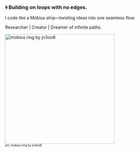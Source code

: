 ### 🌀 Building on loops with no edges.
I code like a Möbius strip—twisting ideas into one seamless flow.

Researcher | Creator | Dreamer of infinite paths.

<div style=margin:0;><img src="https://raw.githubusercontent.com/arashjkh/arashjkh/main/mobius_ring.gif" alt="mobius ring by jn3oo8" width=360 /></div>
<sub><sup>art: mobius ring by jn3oo8</sup></sub>

<!-- ![Your Repository's Stats](https://github-readme-stats.vercel.app/api?username=arashjkh&show_icons=true&theme=dark&count_private=true&hide_rank=true) -->

<!--
**arashjkh/arashjkh** is a ✨ _special_ ✨ repository because its `README.md` (this file) appears on your GitHub profile.

Here are some ideas to get you started:

- 🔭 I’m currently working on ...
- 🌱 I’m currently learning ...
- 👯 I’m looking to collaborate on ...
- 🤔 I’m looking for help with ...
- 💬 Ask me about ...
- 📫 How to reach me: ...
- 😄 Pronouns: ...
- ⚡ Fun fact: ...
-->
